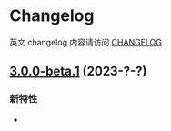 # Changelog

英文 changelog 内容请访问 [CHANGELOG](CHANGELOG.md)

## [3.0.0-beta.1](https://github.com/TerryZ/v-selectpage) (2023-?-?)

### 新特性

-
